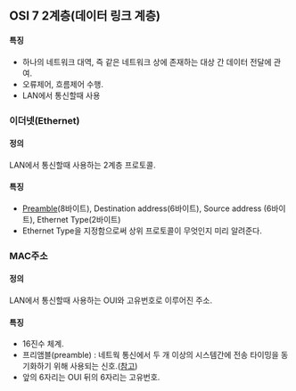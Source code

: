 ## **OSI 7 2계층(데이터 링크 계층)**
 
#### 특징
- 하나의 네트워크 대역, 즉 같은 네트워크 상에 존재하는 대상 간 데이터 전달에 관여.
- 오류제어, 흐름제어 수행.
- LAN에서 통신할때 사용
 

### **이더넷(Ethernet)**
#### 정의
LAN에서 통신할때 사용하는 2계층 프로토콜.

#### 특징

- [Preamble](https://mindnet.tistory.com/entry/%EB%84%A4%ED%8A%B8%EC%9B%8C%ED%81%AC-%EC%89%BD%EA%B2%8C-%EC%9D%B4%ED%95%B4%ED%95%98%EA%B8%B0-17%ED%8E%B8-Frame-Header-Ethernet-II-IEEE8023-%EA%B5%AC%EC%A1%B0)(8바이트), Destination address(6바이트), Source address (6바이트), Ethernet Type(2바이트)
- Ethernet Type을 지정함으로써 상위 프로토콜이 무엇인지 미리 알려준다.

### **MAC주소**
 
#### 정의
LAN에서 통신할때 사용하는 OUI와 고유번호로 이루어진 주소.
 
#### 특징
- 16진수 체계.
- 프리앰블(preamble) : 네트웍 통신에서 두 개 이상의 시스템간에 전송 타이밍을 동기화하기 위해 사용되는 신호.([참고](http://www.terms.co.kr/preamble.htm))
- 앞의 6자리는 OUI 뒤의 6자리는 고유번호.
